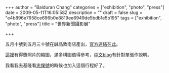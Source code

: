 +++
author = "Balduran Chang"
categories = ["exhibition", "photo", "press"]
date = 2009-05-11T16:05:58Z
description = ""
draft = false
slug = "e4b896e7958ce696b0e8819ee6949de5bdb1e5b195"
tags = ["exhibition", "photo", "press"]
title = "世界新聞攝影展"

+++


五月十號到五月三十號在誠品敦南店產出，[官方連結在此](http://www.worldpressphoto.org/index.php?option=com_calendar&task=view&catid=95&selectedItem=32&Itemid=154&bandwidth=high#32)。

[這裡](http://www.worldpressphoto.org/index.php?option=com_photogallery&task=blogsection&id=19&Itemid=223&bandwidth=high)有得獎照片的縮圖，滿多構圖值得參考，[中文blog](http://worldpressphoto.pixnet.net/blog)有針對單張作說明。

我看我去基隆看[忠僕號](http://balduran.twbbs.org/2009/04/07/%E6%B5%B7%E4%B8%8A%E5%9C%96%E6%9B%B8%E9%A4%A8/)的時候也加入這個行程好了。

